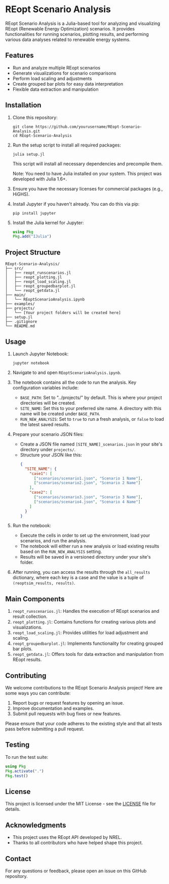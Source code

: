 # REopt Scenario Analysis

REopt Scenario Analysis is a Julia-based tool for analyzing and visualizing REopt (Renewable Energy Optimization) scenarios. It provides functionalities for running scenarios, plotting results, and performing various data analyses related to renewable energy systems.

## Features

- Run and analyze multiple REopt scenarios
- Generate visualizations for scenario comparisons
- Perform load scaling and adjustments
- Create grouped bar plots for easy data interpretation
- Flexible data extraction and manipulation

## Installation

1. Clone this repository:
   ```
   git clone https://github.com/yourusername/REopt-Scenario-Analysis.git
   cd REopt-Scenario-Analysis
   ```

2. Run the setup script to install all required packages:
   ```
   julia setup.jl
   ```

   This script will install all necessary dependencies and precompile them.

   Note: You need to have Julia installed on your system. This project was developed with Julia 1.6+.

3. Ensure you have the necessary licenses for commercial packages (e.g., HiGHS).

4. Install Jupyter if you haven't already. You can do this via pip:
   ```
   pip install jupyter
   ```

5. Install the Julia kernel for Jupyter:
   ```julia
   using Pkg
   Pkg.add("IJulia")
   ```

## Project Structure

```
REopt-Scenario-Analysis/
├── src/
│   ├── reopt_runscenarios.jl
│   ├── reopt_plotting.jl
│   ├── reopt_load_scaling.jl
│   ├── reopt_groupedbarplot.jl
│   └── reopt_getdata.jl
├── main/
│   └── REoptScenarioAnalysis.ipynb
├── examples/
├── projects/
│   └── [Your project folders will be created here]
├── setup.jl
├── .gitignore
└── README.md
```

## Usage

1. Launch Jupyter Notebook:
   ```
   jupyter notebook
   ```

2. Navigate to and open `REoptScenarioAnalysis.ipynb`.

3. The notebook contains all the code to run the analysis. Key configuration variables include:

   - `BASE_PATH`: Set to "../projects/" by default. This is where your project directories will be created.
   - `SITE_NAME`: Set this to your preferred site name. A directory with this name will be created under `BASE_PATH`.
   - `RUN_NEW_ANALYSIS`: Set to `true` to run a fresh analysis, or `false` to load the latest saved results.

4. Prepare your scenario JSON files:
   - Create a JSON file named `[SITE_NAME]_scenarios.json` in your site's directory under `projects/`.
   - Structure your JSON like this:
     ```json
     {
       "SITE_NAME": {
         "case1": [
           ["scenarios/scenario1.json", "Scenario 1 Name"],
           ["scenarios/scenario2.json", "Scenario 2 Name"]
         ],
         "case2": [
           ["scenarios/scenario3.json", "Scenario 3 Name"],
           ["scenarios/scenario4.json", "Scenario 4 Name"]
         ]
       }
     }
     ```

5. Run the notebook:
   - Execute the cells in order to set up the environment, load your scenarios, and run the analysis.
   - The notebook will either run a new analysis or load existing results based on the `RUN_NEW_ANALYSIS` setting.
   - Results will be saved in a versioned directory under your site's folder.

6. After running, you can access the results through the `all_results` dictionary, where each key is a case and the value is a tuple of `(reoptsim_results, results)`.


## Main Components

1. `reopt_runscenarios.jl`: Handles the execution of REopt scenarios and result collection.
2. `reopt_plotting.jl`: Contains functions for creating various plots and visualizations.
3. `reopt_load_scaling.jl`: Provides utilities for load adjustment and scaling.
4. `reopt_groupedbarplot.jl`: Implements functionality for creating grouped bar plots.
5. `reopt_getdata.jl`: Offers tools for data extraction and manipulation from REopt results.

## Contributing

We welcome contributions to the REopt Scenario Analysis project! Here are some ways you can contribute:

1. Report bugs or request features by opening an issue.
2. Improve documentation and examples.
3. Submit pull requests with bug fixes or new features.

Please ensure that your code adheres to the existing style and that all tests pass before submitting a pull request.

## Testing

To run the test suite:

```julia
using Pkg
Pkg.activate(".")
Pkg.test()
```

## License

This project is licensed under the MIT License - see the [LICENSE](LICENSE) file for details.

## Acknowledgments

- This project uses the REopt API developed by NREL.
- Thanks to all contributors who have helped shape this project.

## Contact

For any questions or feedback, please open an issue on this GitHub repository.
